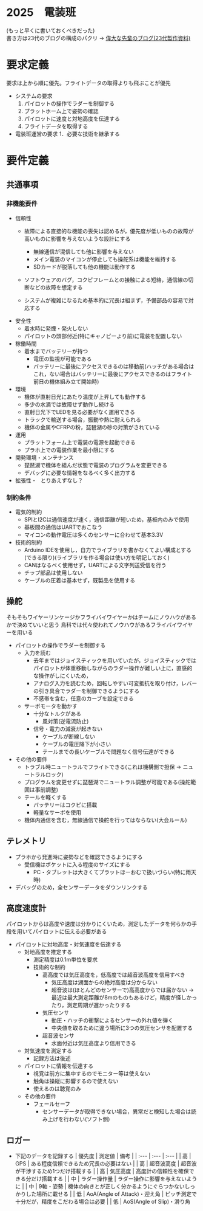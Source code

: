 # 2025　電装班
(もっと早くに書いておくべきだった)  
書き方は23代のブログの構成のパクリ → [偉大な先輩のブログ(23代製作資料)](https://771-8bit.com/blog/birdman-glider-avionics/)
# 要求定義
要求は上から順に優先。フライトデータの取得よりも飛ぶことが優先
- システムの要求
  1. パイロットの操作でラダーを制御する
  2. プラットホーム上で姿勢の確認
  3. パイロットに速度と対地高度を伝達する
  4. フライトデータを取得する
- 電装班運営の要求
  1．必要な技術を継承する
# 要件定義
## 共通事項
### 非機能要件
- 信頼性
  - 故障による直接的な機能の喪失は認めるが，優先度が低いものの故障が高いものに影響を与えないような設計にする
    
    - 無線通信が混信しても他に影響を与えない
    - メイン電装のマイコンが停止しても操舵系は機能を維持する
    - SDカードが脱落しても他の機能は動作する
  - ソフトウェアのバグ，コクピフレームとの接触による短絡，通信線の切断などの故障を想定する
  - システムが複雑になるため基本的に冗長は組まず，予備部品の容易で対応する
- 安全性
  - 着水時に発煙・発火しない
  - パイロットの頭部付近(特にキャノピーより前)に電装を配置しない
- 稼働時間
  - 着水までバッテリーが持つ
    - 電圧の監視が可能である
    - バッテリーに最後にアクセスできるのは移動前(ハッチがある場合はこれ，ない場合はバッテリーに最後にアクセスできるのはフライト前日の機体組み立て開始時)
- 環境
  - 機体が直射日光にあたり温度が上昇しても動作する
  - 多少の水滴では故障せず動作し続ける
  - 直射日光下でLEDを見る必要がなく運用できる
  - トラックで輸送する場合，振動や熱に耐えられる
  - 機体の金属やCFRPの粉，琵琶湖の砂の対策がされている
- 運用
  - プラットフォーム上で電装の電源を起動できる
  - プラホ上での電装作業を最小限にする
- 開発環境・メンテナンス
  - 琵琶湖で機体を組んだ状態で電装のプログラムを変更できる
  - デバッグに必要な情報をなるべく多く出力する
- 拡張性
  -　とりあえずなし？
### 制約条件
- 電気的制約
  - SPIとI2Cは通信速度が速く，通信距離が短いため，基板内のみで使用
  - 基板間の通信はUARTでおこなう
  - マイコンの動作電圧は多くのセンサーに合わせて基本3.3V
- 技術的制約
  - Arduino IDEを使用し，自力でライブラリを書かなくてよい構成とする(できる限り)(ライブラリを作る場合は使い方を明記しておく)
  - CANはなるべく使用せず，UARTによる文字列送受信を行う
  - チップ部品は使用しない
  - ケーブルの圧着は基本せず，既製品を使用する
## 操舵
そもそもワイヤーリンケージかフライバイワイヤーかはチームにノウハウがあるかで決めていいと思う
鳥科では代々使われてノウハウがあるフライバイワイヤーを用いる

- パイロットの操作でラダーを制御する
  - 入力を読む
    - 去年まではジョイスティックを用いていたが，ジョイスティックではパイロットが体重移動しながらのラダー操作が難しい上に，直感的な操作がしにくいため，
    - アナログ入力を読むため，回転しやすい可変抵抗を取り付け，レバーの引き具合でラダーを制御できるようにする
    - 不感帯を含む，任意のカーブを設定できる
  - サーボモータを動かす
    - 十分なトルクがある
      - 風対策(逆電流防止)
    - 信号・電力の減衰が起きない
      - ケーブルが断線しない
      - ケーブルの電圧降下が小さい
      - テールまでの長いケーブルで問題なく信号伝達ができる
- その他の要件
  - トラブル時ニュートラルでフライトできる(これは機構側で担保 → ニュートラルロック)
  - プログラムを変更せずに琵琶湖でニュートラル調整が可能である(操舵範囲は事前調整)
  - テールを軽くする
    - バッテリーはコクピに搭載
    - 軽量なサーボを使用
  - 機体内通信を含む，無線通信で操舵を行ってはならない(大会ルール)
## テレメトリ
- プラホから発進時に姿勢などを確認できるようにする
  - 受信機はポケットに入る程度のサイズにする
    - PC・タブレットは大きくてプラットほーおむで扱いづらい(特に雨天時)
- デバッグのため，全センサーデータをダウンリンクする
## 高度速度計
パイロットからは高度や速度は分かりにくいため，測定したデータを何らかの手段を用いてパイロットに伝える必要がある
- パイロットに対地高度・対気速度を伝達する
  - 対地高度を推定する
    - 測定精度は0.1m単位を要求
    - 技術的な制約
      - 高高度では気圧高度を，低高度では超音波高度を信用すべき
        - 気圧高度は湖面からの絶対高度は分からない
        - 超音波は(ほとんどのセンサーで)高高度からでは届かない → 最近は最大測定距離が8mのものもあるけど，精度が怪しかったり，測定周期が遅かったりする
      - 気圧センサ
        - 動圧・ハッチの衝撃によるセンサーの外れ値を弾く
        - 中央値を取るために違う場所に3つの気圧センサを配置する
      - 超音波センサ
        - 水面付近は気圧高度より信用できる
  - 対気速度を測定する
    - 記録方法は後述
  - パイロットに情報を伝達する
    - 視覚は前方に集中するのでモニター等は使えない
    - 触角は操縦に影響するので使えない
    - 使えるのは聴覚のみ
  - その他の要件
    - フェールセーフ
      - センサーデータが取得できない場合，異常だと検知した場合は読み上げを行わない(ソフト側)
## ロガー
- 下記のデータを記録する
| 優先度 | 測定値 | 備考 |
| :--- | :--- | :--- |
|  高  |  GPS  |  ある程度信頼できるため冗長の必要はない  |
|  高  |  超音波高度  |  超音波が干渉するため1つだけ搭載する  |
|  高  |  気圧高度  |  高度計の信頼性を確保できる分だけ搭載する  |
|  中  |  ラダー操作量  |  ラダー操作に影響を与えないように  |
|  中  |  9軸・姿勢  |  機体の向きとが正しく分かるようにぐらつかないしっかりした場所に載せる  |
|  低  |  AoA(Angle of Attack)・迎え角  |  ピッチ測定で十分だが，精度をこだわる場合は必要  |
|  低  |  AoS(Angle of Slip)・滑り角
